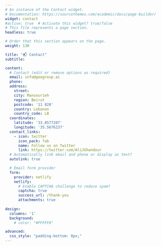 ```yaml
---
# An instance of the Contact widget.
# Documentation: https://sourcethemes.com/academic/docs/page-builder/
widget: contact
#active: true  # Activate this widget? true/false
# This file represents a page section.
headless: true

# Order that this section appears on the page.
weight: 130

title: "📬 Contact"
subtitle:

content:
  # Contact (edit or remove options as required)
  email: info@geogroup.ai
  phone:
  address:
    street:
    city: Mansourieh
    region: Beirut
    postcode: '11 828'
    country: Lebanon
    country_code: LB
  coordinates:
    latitude: '33.8577207'
    longitude: '35.5676237'
  contact_links:
    - icon: twitter
      icon_pack: fab
      name: Follow us on Twitter
      link: https://twitter.com/AliJGhandour
  # Automatically link email and phone or display as text?
  autolink: true

  # Email form provider
  form:
    provider: netlify
    netlify:
      # Enable CAPTCHA challenge to reduce spam?
      captcha: true
      success_url: /thank-you
      attachments: true
  
design:
  columns: '1'
  background:
    # color: "#FFFFF8"

advanced:
  css_style: "padding-bottom: 0px;"	
---
```


